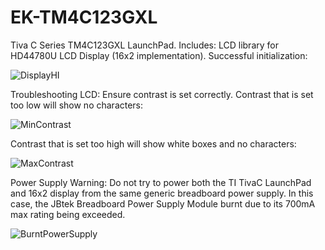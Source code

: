 # EK-TM4C123GXL
Tiva C Series TM4C123GXL LaunchPad. Includes: LCD library for HD44780U LCD Display (16x2 implementation).
Successful initialization:

![DisplayHI](https://user-images.githubusercontent.com/112997769/226772129-79a9f26b-f8bc-448c-b1a4-683dd663bb92.jpg)

Troubleshooting LCD: Ensure contrast is set correctly.
Contrast that is set too low will show no characters:

![MinContrast](https://user-images.githubusercontent.com/112997769/226772158-05beb381-325a-400b-8d9a-f5eafc7462d4.jpg)

Contrast that is set too high will show white boxes and no characters:

![MaxContrast](https://user-images.githubusercontent.com/112997769/226772171-5ac3b4c4-4689-44d3-8d84-c61ec75e3225.jpg)


Power Supply Warning: Do not try to power both the TI TivaC LaunchPad and 16x2 display from the same generic breadboard power supply. In this case, the JBtek Breadboard Power Supply Module burnt due to its 700mA max rating being exceeded.

![BurntPowerSupply](https://user-images.githubusercontent.com/112997769/226772191-e8d72b9b-32ef-409f-876e-f422f6d2a056.jpg)
